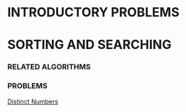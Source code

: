 # INTRODUCTORY PROBLEMS
# SORTING AND SEARCHING
### RELATED ALGORITHMS
### PROBLEMS
[Distinct Numbers](/CSES/SearchingAndSorting/DistinctNumbers.cpp)
